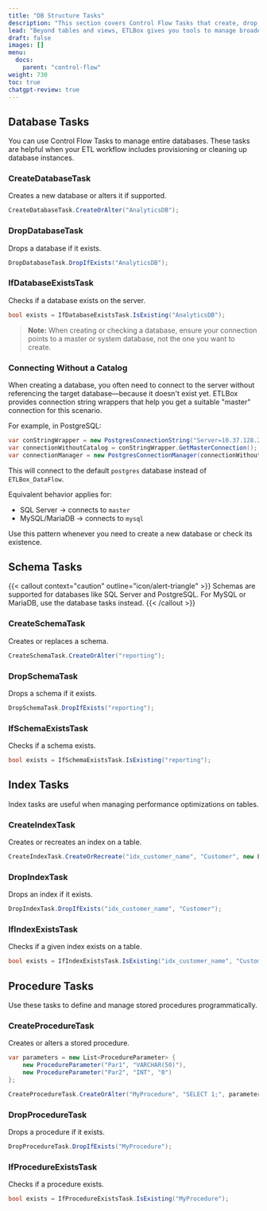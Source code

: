 ```yaml
---
title: "DB Structure Tasks"
description: "This section covers Control Flow Tasks that create, drop, or check for the existence of databases, schemas, indexes, and procedures. These are useful when setting up environments, applying schema changes, or writing integration tests."
lead: "Beyond tables and views, ETLBox gives you tools to manage broader database structures—like schemas, indexes, stored procedures, and entire databases—using the same consistent task-based approach. These tasks help automate setup, teardown, and validation across different database systems."
draft: false
images: []
menu:
  docs:
    parent: "control-flow"
weight: 730
toc: true
chatgpt-review: true
---
```


## Database Tasks

You can use Control Flow Tasks to manage entire databases. These tasks are helpful when your ETL workflow includes provisioning or cleaning up database instances.

### CreateDatabaseTask

Creates a new database or alters it if supported.

```csharp
CreateDatabaseTask.CreateOrAlter("AnalyticsDB");
```

### DropDatabaseTask

Drops a database if it exists.

```csharp
DropDatabaseTask.DropIfExists("AnalyticsDB");
```

### IfDatabaseExistsTask

Checks if a database exists on the server.

```csharp
bool exists = IfDatabaseExistsTask.IsExisting("AnalyticsDB");
```

> **Note:** When creating or checking a database, ensure your connection points to a master or system database, not the one you want to create.

### Connecting Without a Catalog

When creating a database, you often need to connect to the server without referencing the target database—because it doesn't exist yet. ETLBox provides connection string wrappers that help you get a suitable "master" connection for this scenario.

For example, in PostgreSQL:

```csharp
var conStringWrapper = new PostgresConnectionString("Server=10.37.128.2;Database=ETLBox_DataFlow;User Id=postgres;Password=etlboxpassword;");
var connectionWithoutCatalog = conStringWrapper.GetMasterConnection();
var connectionManager = new PostgresConnectionManager(connectionWithoutCatalog);
```

This will connect to the default `postgres` database instead of `ETLBox_DataFlow`.

Equivalent behavior applies for:
- SQL Server → connects to `master`
- MySQL/MariaDB → connects to `mysql`

Use this pattern whenever you need to create a new database or check its existence.

## Schema Tasks

{{< callout context="caution" outline="icon/alert-triangle" >}}
Schemas are supported for databases like SQL Server and PostgreSQL. For MySQL or MariaDB, use the database tasks instead.
{{< /callout >}}

### CreateSchemaTask

Creates or replaces a schema.

```csharp
CreateSchemaTask.CreateOrAlter("reporting");
```

### DropSchemaTask

Drops a schema if it exists.

```csharp
DropSchemaTask.DropIfExists("reporting");
```

### IfSchemaExistsTask

Checks if a schema exists.

```csharp
bool exists = IfSchemaExistsTask.IsExisting("reporting");
```

## Index Tasks

Index tasks are useful when managing performance optimizations on tables.

### CreateIndexTask

Creates or recreates an index on a table.

```csharp
CreateIndexTask.CreateOrRecreate("idx_customer_name", "Customer", new List<string> { "Name" });
```

### DropIndexTask

Drops an index if it exists.

```csharp
DropIndexTask.DropIfExists("idx_customer_name", "Customer");
```

### IfIndexExistsTask

Checks if a given index exists on a table.

```csharp
bool exists = IfIndexExistsTask.IsExisting("idx_customer_name", "Customer");
```

## Procedure Tasks

Use these tasks to define and manage stored procedures programmatically.

### CreateProcedureTask

Creates or alters a stored procedure.

```csharp
var parameters = new List<ProcedureParameter> {
    new ProcedureParameter("Par1", "VARCHAR(50)"),
    new ProcedureParameter("Par2", "INT", "0")
};

CreateProcedureTask.CreateOrAlter("MyProcedure", "SELECT 1;", parameters);
```

### DropProcedureTask

Drops a procedure if it exists.

```csharp
DropProcedureTask.DropIfExists("MyProcedure");
```

### IfProcedureExistsTask

Checks if a procedure exists.

```csharp
bool exists = IfProcedureExistsTask.IsExisting("MyProcedure");
```

